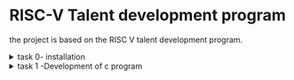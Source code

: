 # RISC-V Talent development program

the project is based on the RISC V talent development program.

<details>
  <summary> task 0- installation</summary>
</details>
<details>
  <summary>
    task 1 -Development of c program
  </summary>

  ### step 1: fire up the terminal 
  ```bash 
  vsduser@vsduser-VirtualBox:~$
  ```

  ### step 2: direction to home bash
  ```bash
  cd
  ```

  ### step 3: open leafpad bash
  ```bash
  leafpad sum1ton.c &
  ```

  ### step 4: write the code
  ```c
  #include<stdio.h>
  int main(){
    int sum = 0, n = 80, i;
    for(i=0; i<=n; i++){
        sum+=i;
        printf("The sum from 1 to 80: %d \n", sum);
    }
    return 0;
}
  ```

  ### step 5: compile and run the code
  ```bash
  gcc sum1ton.c
  ./a.out
  ```


  
</details>
